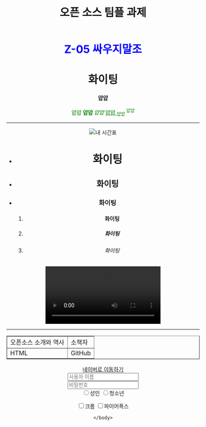 <!DOCTYPE html>

<html>
    <head>
        <style>
            p {color : green;}
        </style>
        <link rel="stylesheet" href="style.css">
        <title>오픈소스 팀플 과제!!</title>
    </head>
    <body style="text-align:center;">
        <header>
                <h1>오픈 소스 팀플 과제</h1>
        </header>
        <h1><p style="color:blue">Z-05 싸우지말조 </p></h1>
        <p><b><h1>화이팅</h1> 얍얍</b></p>
        <p>얍얍 <strong>얍얍 </strong> <i>얍얍 </i><ins>얍얍 </ins><sub>얍얍 </sub><sup>얍얍 </sup></p>
        <hr />
        <img src="C:\Users\d\Desktop\1-2시간표.jpg" alt = "내 시간표" title = "시간표 사진" />
        <ul>
            <li><h1>화이팅</h1></li>
            <li><h2>화이팅</h2></li>
            <li><h3>화이팅</h3></li>
            <ol>
                <li><h4>화이팅</h4></li>
                <li><h5>화이팅</h5></li>
                <li><h6>화이팅</h6></li>
            </ol>
        </ul>
        <video controls>
            <source src="C:\Users\d\Desktop\얍.mp4" type="video/mp4">
        </video>
        <hr>
        <table border="1">
            <tr>
                <td>오픈소스 소개와 역사</td>
                <td>소책자</td>
            </tr>
            <tr>
                <td>HTML</td>
                <td>GitHub</td>
            </tr>
        </table>
        <form>
            <a href ="http://naver.com" target="_blank">네이버로 이동하기</a><br>
            <input type="text" name="username" placeholder="사용자 이름" /><br>
            <input type="password" name="password" placeholder="비밀번호" /><br>
            <input type="radio" name="age" value="adult">성인</input>
            <input type="radio" name="age" valur="yourth">청소년</input>
        </form>
        <form>    
            <input type="checkbox" name="browser" value="chrome">크롬</input>
            <input type="checkbox" name="browser" value="firefox">파이어폭스</input>
        </form>
    </body>
    <body>

    </body>
</html>
